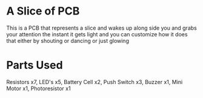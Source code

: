 # A Slice of PCB
This is a PCB that represents a slice and wakes up along side you and grabs your attention the instant it gets light and you can customize how it does that either by shouting or dancing or just glowing
# Parts Used
Resistors x7, LED's x5, Battery Cell x2, Push Switch x3, Buzzer x1, Mini Motor x1, Photoresistor x1

